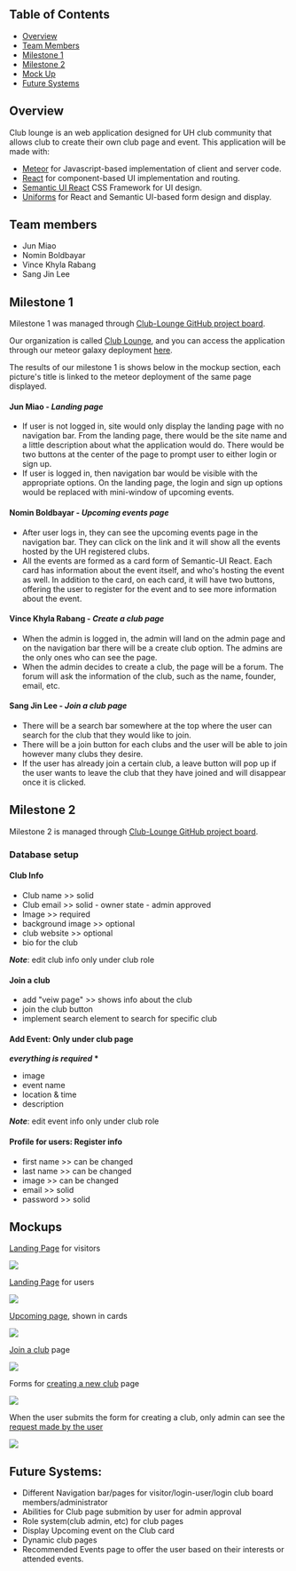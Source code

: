## Table of Contents
* [Overview](#overview)
* [Team Members](#team-members)
* [Milestone 1](#milestone-1)
* [Milestone 2](#milestone-2)
* [Mock Up](#mockups)
* [Future Systems](#future-systems)

## Overview
Club lounge is an web application designed for UH club community that allows club to create their own club page and event.
This application will be made with:

* [Meteor](https://www.meteor.com/) for Javascript-based implementation of client and server code.
* [React](https://reactjs.org/) for component-based UI implementation and routing.
* [Semantic UI React](https://react.semantic-ui.com/) CSS Framework for UI design.
* [Uniforms](https://uniforms.tools/) for React and Semantic UI-based form design and display.

## Team members
* Jun Miao
* Nomin Boldbayar
* Vince Khyla Rabang
* Sang Jin Lee

## Milestone 1

Milestone 1 was managed through [Club-Lounge GitHub project board](https://github.com/club-lounge/club-lounge/projects/2).

Our organization is called [Club Lounge](https://github.com/club-lounge), and you can access the application through our
meteor galaxy deployment [here](http://clublounge.meteorapp.com/).

The results of our milestone 1 is shows below in the mockup section, each picture's title is linked to the meteor deployment
of the same page displayed. 

#### Jun Miao - *Landing page*
* If user is not logged in, site would only display the landing page with no navigation bar. From the landing page, there would be the site name and a little description about what the application would do. There would be two buttons at the center of the page to prompt user to either login or sign up.
* If user is logged in, then navigation bar would be visible with the appropriate options. On the landing page, the login and sign up options would be replaced with mini-window of upcoming events.

#### Nomin Boldbayar - *Upcoming events page*
* After user logs in, they can see the upcoming events page in the navigation bar. They can click on the link and it will show 
all the events hosted by the UH registered clubs. 
* All the events are formed as a card form of Semantic-UI React. Each card has information about the event itself, and who's hosting 
the event as well. In addition to the card, on each card, it will have two buttons, offering the user to register for the event and 
to see more information about the event. 

#### Vince Khyla Rabang - *Create a club page*
* When the admin is logged in, the admin will land on the admin page and on the navigation bar there will be a create club option. The admins are the only ones who can see the page.
* When the admin decides to create a club, the page will be a forum. The forum will ask the information of the club, such as the name, founder, email, etc. 

#### Sang Jin Lee - *Join a club page*
* There will be a search bar somewhere at the top where the user can search for the club that they would like to join.
* There will be a join button for each clubs and the user will be able to join however many clubs they desire.
* If the user has already join a certain club, a leave button will pop up if the user wants to leave the club that they have joined and will disappear once it is clicked.


## Milestone 2
Milestone 2 is managed through [Club-Lounge GitHub project board](https://github.com/club-lounge/club-lounge/projects/3).

### Database setup
#### Club Info

- Club name >> solid
- Club email >> solid - owner state - admin approved
- Image >> required
- background image >> optional
- club website >> optional
- bio for the club

__*Note*__: edit club info only under club role

#### Join a club

- add "veiw page" >> shows info about the club
- join the club button
- implement search element to search for specific club

#### Add Event: Only under club page
__*everything is required* *__

- image 
- event name
- location & time
- description

__*Note*__: edit event info only under club role

#### Profile for users: Register info

- first name >> can be changed
- last name >> can be changed
- image >> can be changed
- email >> solid
- password >> solid

## Mockups

[Landing Page](http://clublounge.meteorapp.com) for visitors

![](images/landing-page.PNG)

[Landing Page](http://clublounge.meteorapp.com/#/) for users

![](images/landing-signed-in.PNG)

[Upcoming page](http://clublounge.meteorapp.com/#/upcomingevents), shown in cards

![](images/upcoming-events.PNG)

[Join a club](http://clublounge.meteorapp.com/#/joinclub) page

![](images/join.PNG)

Forms for [creating a new club](http://clublounge.meteorapp.com/#/create) page

![](images/create.PNG)

When the user submits the form for creating a club, 
only admin can see the [request made by the user](http://clublounge.meteorapp.com/#/requests)

![](images/approve-admin.PNG)

## Future Systems:
* Different Navigation bar/pages for visitor/login-user/login club board members/administrator
* Abilities for Club page submition by user for admin approval
* Role system(club admin, etc) for club pages
* Display Upcoming event on the Club card
* Dynamic club pages
* Recommended Events page to offer the user based on their interests or attended events. 
